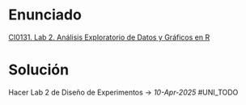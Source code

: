 # Enunciado
[CI0131. Lab 2. Análisis Exploratorio de Datos y Gráficos en R](<file:///C:\Users\brand\OneDrive\Documents\ObsidianVault\Folders\Experiment Desgin\CI0131. Lab 2. Análisis Exploratorio de Datos y Gráficos en R>)

# Solución
Hacer Lab 2 de Diseño de Experimentos -> _10-Apr-2025_ #UNI_TODO 